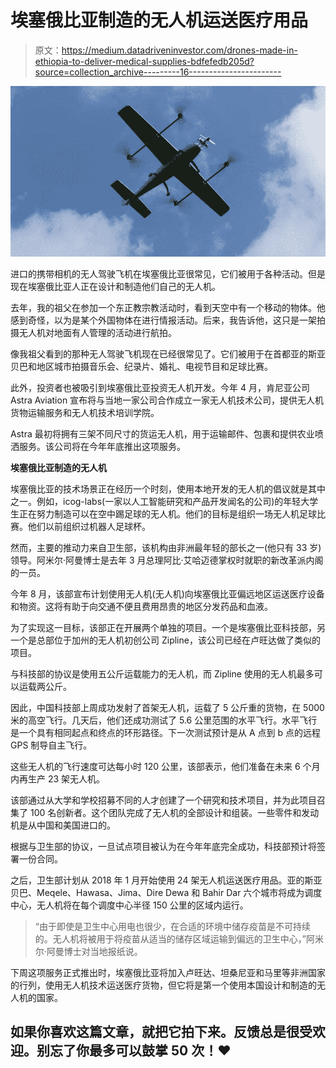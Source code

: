 # 埃塞俄比亚制造的无人机运送医疗用品

> 原文：<https://medium.datadriveninvestor.com/drones-made-in-ethiopia-to-deliver-medical-supplies-bdfefedb205d?source=collection_archive---------16----------------------->

![](img/f3cae5ff8f622c9a8d190529edd982dc.png)

进口的携带相机的无人驾驶飞机在埃塞俄比亚很常见，它们被用于各种活动。但是现在埃塞俄比亚人正在设计和制造他们自己的无人机。

去年，我的祖父在参加一个东正教宗教活动时，看到天空中有一个移动的物体。他感到奇怪，以为是某个外国物体在进行情报活动。后来，我告诉他，这只是一架拍摄无人机对地面有人管理的活动进行航拍。

像我祖父看到的那种无人驾驶飞机现在已经很常见了。它们被用于在首都亚的斯亚贝巴和地区城市拍摄音乐会、纪录片、婚礼、电视节目和足球比赛。

此外，投资者也被吸引到埃塞俄比亚投资无人机开发。今年 4 月，肯尼亚公司 Astra Aviation 宣布将与当地一家公司合作成立一家无人机技术公司，提供无人机货物运输服务和无人机技术培训学院。

Astra 最初将拥有三架不同尺寸的货运无人机，用于运输邮件、包裹和提供农业喷洒服务。该公司将在今年年底推出这项服务。

**埃塞俄比亚制造的无人机**

埃塞俄比亚的技术场景正在经历一个时刻，使用本地开发的无人机的倡议就是其中之一。例如，icog-labs(一家以人工智能研究和产品开发闻名的公司)的年轻大学生正在努力制造可以在空中踢足球的无人机。他们的目标是组织一场无人机足球比赛。他们以前组织过机器人足球杯。

然而，主要的推动力来自卫生部，该机构由非洲最年轻的部长之一(他只有 33 岁)领导。阿米尔·阿曼博士是去年 3 月总理阿比·艾哈迈德掌权时就职的新改革派内阁的一员。

今年 8 月，该部宣布计划使用无人机(无人机)向埃塞俄比亚偏远地区运送医疗设备和物资。这将有助于向交通不便且费用昂贵的地区分发药品和血液。

为了实现这一目标，该部正在开展两个单独的项目。一个是埃塞俄比亚科技部，另一个是总部位于加州的无人机初创公司 Zipline，该公司已经在卢旺达做了类似的项目。

与科技部的协议是使用五公斤运载能力的无人机，而 Zipline 使用的无人机最多可以运载两公斤。

因此，中国科技部上周成功发射了首架无人机，运载了 5 公斤重的货物，在 5000 米的高空飞行。几天后，他们还成功测试了 5.6 公里范围的水平飞行。水平飞行是一个具有相同起点和终点的环形路径。下一次测试预计是从 A 点到 b 点的远程 GPS 制导自主飞行。

这些无人机的飞行速度可达每小时 120 公里，该部表示，他们准备在未来 6 个月内再生产 23 架无人机。

该部通过从大学和学校招募不同的人才创建了一个研究和技术项目，并为此项目召集了 100 名创新者。这个团队完成了无人机的全部设计和组装。一些零件和发动机是从中国和美国进口的。

根据与卫生部的协议，一旦试点项目被认为在今年年底完全成功，科技部预计将签署一份合同。

之后，卫生部计划从 2018 年 1 月开始使用 24 架无人机运送医疗用品。亚的斯亚贝巴、Meqele、Hawasa、Jima、Dire Dewa 和 Bahir Dar 六个城市将成为调度中心，无人机将在每个调度中心半径 150 公里的区域内运行。

> “由于即使是卫生中心用电也很少，在合适的环境中储存疫苗是不可持续的。无人机将被用于将疫苗从适当的储存区域运输到偏远的卫生中心，”阿米尔·阿曼博士对当地报纸说。

下周这项服务正式推出时，埃塞俄比亚将加入卢旺达、坦桑尼亚和马里等非洲国家的行列，使用无人机技术运送医疗货物，但它将是第一个使用本国设计和制造的无人机的国家。

## 如果你喜欢这篇文章，就把它拍下来。反馈总是很受欢迎。别忘了你最多可以鼓掌 50 次！❤